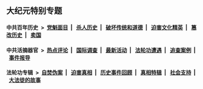 ## 大纪元特别专题

#### 中共百年历史 &nbsp;>&nbsp; [党魁面目](indexes/nf1176107/README.md?10200430) &nbsp;| &nbsp; [杀人历史](indexes/nf1176106/README.md?10200430) &nbsp;| &nbsp; [破坏传统和道德](indexes/nf1176106/README.md?10200430) &nbsp;| &nbsp; [迫害文化精英](indexes/nf1176111/README.md?10200430) &nbsp;| &nbsp; [篡改历史](indexes/nf1176115/README.md?10200430) &nbsp;| &nbsp; [卖国](indexes/nf1176117/README.md?10200430) 

#### 中共活摘器官 &nbsp;>&nbsp; [热点评论](indexes/nf5879/README.md?10200430) &nbsp;| &nbsp; [国际调查](indexes/nf5947/README.md?10200430) &nbsp;| &nbsp; [最新活动](indexes/nf5883/README.md?10200430) &nbsp;| &nbsp; [法轮功遭遇](indexes/nf5881/README.md?10200430) &nbsp;| &nbsp; [追查案例](indexes/nf5880/README.md?10200430) &nbsp;| &nbsp; [事件报导](indexes/nf5877/README.md?10200430) 

#### 法轮功专辑 &nbsp;>&nbsp; [自焚伪案](indexes/nf5562/README.md?10200430) &nbsp;| &nbsp; [迫害真相](indexes/nf4379/README.md?10200430) &nbsp;| &nbsp; [历史事件回顾](indexes/nf5793/README.md?10200430) &nbsp;| &nbsp; [真相特辑](indexes/nf4389/README.md?10200430) &nbsp;| &nbsp; [社会支持](indexes/nf4386/README.md?10200430) &nbsp;| &nbsp; [大法徒的故事](indexes/nf1147481/README.md?10200430) 


